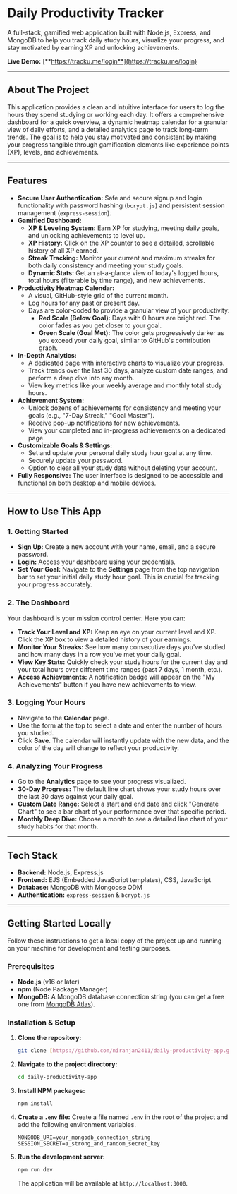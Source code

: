 # Daily Productivity Tracker

A full-stack, gamified web application built with Node.js, Express, and MongoDB to help you track daily study hours, visualize your progress, and stay motivated by earning XP and unlocking achievements.

**Live Demo:** [**https://tracku.me/login**](https://tracku.me/login)

---

## About The Project

This application provides a clean and intuitive interface for users to log the hours they spend studying or working each day. It offers a comprehensive dashboard for a quick overview, a dynamic heatmap calendar for a granular view of daily efforts, and a detailed analytics page to track long-term trends. The goal is to help you stay motivated and consistent by making your progress tangible through gamification elements like experience points (XP), levels, and achievements.

---

## Features

* **Secure User Authentication:** Safe and secure signup and login functionality with password hashing (`bcrypt.js`) and persistent session management (`express-session`).
* **Gamified Dashboard:**
    * **XP & Leveling System:** Earn XP for studying, meeting daily goals, and unlocking achievements to level up.
    * **XP History:** Click on the XP counter to see a detailed, scrollable history of all XP earned.
    * **Streak Tracking:** Monitor your current and maximum streaks for both daily consistency and meeting your study goals.
    * **Dynamic Stats:** Get an at-a-glance view of today's logged hours, total hours (filterable by time range), and new achievements.
* **Productivity Heatmap Calendar:**
    * A visual, GitHub-style grid of the current month.
    * Log hours for any past or present day.
    * Days are color-coded to provide a granular view of your productivity:
        * **Red Scale (Below Goal):** Days with 0 hours are bright red. The color fades as you get closer to your goal.
        * **Green Scale (Goal Met):** The color gets progressively darker as you exceed your daily goal, similar to GitHub's contribution graph.
* **In-Depth Analytics:**
    * A dedicated page with interactive charts to visualize your progress.
    * Track trends over the last 30 days, analyze custom date ranges, and perform a deep dive into any month.
    * View key metrics like your weekly average and monthly total study hours.
* **Achievement System:**
    * Unlock dozens of achievements for consistency and meeting your goals (e.g., "7-Day Streak," "Goal Master").
    * Receive pop-up notifications for new achievements.
    * View your completed and in-progress achievements on a dedicated page.
* **Customizable Goals & Settings:**
    * Set and update your personal daily study hour goal at any time.
    * Securely update your password.
    * Option to clear all your study data without deleting your account.
* **Fully Responsive:** The user interface is designed to be accessible and functional on both desktop and mobile devices.

---

## How to Use This App

### 1. Getting Started
* **Sign Up:** Create a new account with your name, email, and a secure password.
* **Login:** Access your dashboard using your credentials.
* **Set Your Goal:** Navigate to the **Settings** page from the top navigation bar to set your initial daily study hour goal. This is crucial for tracking your progress accurately.

### 2. The Dashboard
Your dashboard is your mission control center. Here you can:
* **Track Your Level and XP:** Keep an eye on your current level and XP. Click the XP box to view a detailed history of your earnings.
* **Monitor Your Streaks:** See how many consecutive days you've studied and how many days in a row you've met your daily goal.
* **View Key Stats:** Quickly check your study hours for the current day and your total hours over different time ranges (past 7 days, 1 month, etc.).
* **Access Achievements:** A notification badge will appear on the "My Achievements" button if you have new achievements to view.

### 3. Logging Your Hours
* Navigate to the **Calendar** page.
* Use the form at the top to select a date and enter the number of hours you studied.
* Click **Save**. The calendar will instantly update with the new data, and the color of the day will change to reflect your productivity.

### 4. Analyzing Your Progress
* Go to the **Analytics** page to see your progress visualized.
* **30-Day Progress:** The default line chart shows your study hours over the last 30 days against your daily goal.
* **Custom Date Range:** Select a start and end date and click "Generate Chart" to see a bar chart of your performance over that specific period.
* **Monthly Deep Dive:** Choose a month to see a detailed line chart of your study habits for that month.

---

## Tech Stack

* **Backend:** Node.js, Express.js
* **Frontend:** EJS (Embedded JavaScript templates), CSS, JavaScript
* **Database:** MongoDB with Mongoose ODM
* **Authentication:** `express-session` & `bcrypt.js`

---

## Getting Started Locally

Follow these instructions to get a local copy of the project up and running on your machine for development and testing purposes.

### Prerequisites

* **Node.js** (v16 or later)
* **npm** (Node Package Manager)
* **MongoDB:** A MongoDB database connection string (you can get a free one from [MongoDB Atlas](https://www.mongodb.com/cloud/atlas/register)).

### Installation & Setup

1.  **Clone the repository:**
    ```sh
    git clone [https://github.com/niranjan2411/daily-productivity-app.git](https://github.com/niranjan2411/daily-productivity-app.git)
    ```

2.  **Navigate to the project directory:**
    ```sh
    cd daily-productivity-app
    ```

3.  **Install NPM packages:**
    ```sh
    npm install
    ```

4.  **Create a `.env` file:** Create a file named `.env` in the root of the project and add the following environment variables.

    ```env
    MONGODB_URI=your_mongodb_connection_string
    SESSION_SECRET=a_strong_and_random_secret_key
    ```

5.  **Run the development server:**
    ```sh
    npm run dev
    ```
    The application will be available at `http://localhost:3000`.